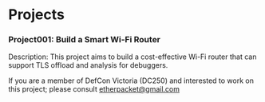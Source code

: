 # Projects



### Project001: Build a Smart Wi-Fi Router

Description: This project aims to build a cost-effective Wi-Fi router that can support TLS offload and analysis for debuggers. 

If you are a member of DefCon Victoria (DC250) and interested to work on this project; please consult etherpacket@gmail.com


